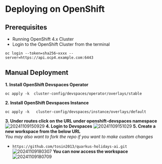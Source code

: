# Deploying on OpenShift

## Prerequisites
* Running OpenShift 4.x Cluster
*  Login to the OpenShift Cluster from the terminal
```
oc login --token=sha256~xxxx --server=https://api.ocp4.example.com:6443
```

## Manual Deployment

**1. Install OpenShift Devspaces Operator**
```
oc apply -k  cluster-config/devspaces/operator/overlays/stable
```

**2. Install OpenShift Devspaces Instance**
```
oc apply -k   cluster-config/devspaces/instance/overlays/default
```
**3. Under routes click on the URL under openshift-devspaces namespace**
![20241109150929](https://i.imgur.com/CBMbYz6.png)
**4. Login to Devspaces**
![20241109151029](https://i.imgur.com/U46XdYE.png)
**5. Create a new workspace from the below URL**  
*You may also want to fork the repo if you want to make custom changes*  
* `https://github.com/tosin2013/quarkus-holidays-ai.git`
![20241109180307](https://i.imgur.com/YDG5g9j.png)
**You can now access the workspace**
![20241109180709](https://i.imgur.com/6KKhJL2.png)
